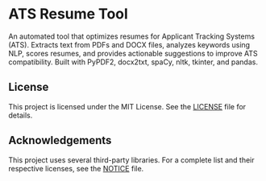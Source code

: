 # ATS Resume Tool
An automated tool that optimizes resumes for Applicant Tracking Systems (ATS). Extracts text from PDFs and DOCX files, analyzes keywords using NLP, scores resumes, and provides actionable suggestions to improve ATS compatibility. Built with PyPDF2, docx2txt, spaCy, nltk, tkinter, and pandas.

## License

This project is licensed under the MIT License. See the [LICENSE](LICENSE) file for details.

## Acknowledgements

This project uses several third-party libraries. For a complete list and their respective licenses, see the [NOTICE](NOTICE) file.
